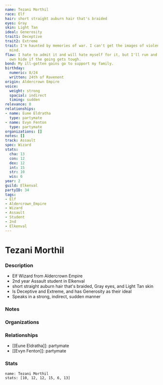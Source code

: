 ```yaml
---
name: Tezani Morthil
race: Elf
hair: short straight auburn hair that's braided
eyes: Gray
skin: Light Tan
ideal: Generosity
trait1: Deceptive
trait2: Extreme
trait: I'm haunted by memories of war. I can't get the images of violence out of my
  mind.
flaw: I hate to admit it and will hate myself for it, but I'll run and preserve my
  own hide if the going gets tough.
bond: My ill-gotten gains go to support my family.
birthday:
  numeric: 8/24
  written: 24th of Ravenent
origin: Aldercrown Empire
voice:
  weight: strong
  spacial: indirect
  timing: sudden
relevance: 0
relationships:
- name: Eune Eldratha
  type: partymate
- name: Evyn Fenton
  type: partymate
organizations: []
notes: []
track: Assault
spec: Wizard
stats:
  cha: 13
  con: 12
  dex: 12
  int: 15
  str: 10
  wis: 6
year: 2
guild: Elkenval
partyID: 34
tags:
- Elf
- Aldercrown_Empire
- Wizard
- Assault
- Student
- 2nd
- Elkenval
---
```

# Tezani Morthil
### Description
- Elf Wizard from Aldercrown Empire
- 2nd year Assault student in Elkenval
- short straight auburn hair that's braided, Gray eyes, and Light Tan skin
- Is Deceptive and Extreme, and has Generosity as their ideal
- Speaks in a strong, indirect, sudden manner

### Notes

### Organizations

### Relationships
- [[Eune Eldratha]]: partymate
- [[Evyn Fenton]]: partymate

### Stats
```statblock
name: Tezani Morthil
stats: [10, 12, 12, 15, 6, 13]
```